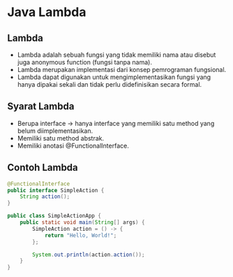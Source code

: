 # Java Lambda

## Lambda

- Lambda adalah sebuah fungsi yang tidak memiliki nama atau disebut juga anonymous function (fungsi tanpa nama).
- Lambda merupakan implementasi dari konsep pemrograman fungsional.
- Lambda dapat digunakan untuk mengimplementasikan fungsi yang hanya dipakai sekali dan tidak perlu didefinisikan secara formal.

## Syarat Lambda

- Berupa interface -> hanya interface yang memiliki satu method yang belum diimplementasikan.
- Memiliki satu method abstrak.
- Memiliki anotasi @FunctionalInterface.

## Contoh Lambda

```java
@FunctionalInterface
public interface SimpleAction {
    String action();
}
```

```java
public class SimpleActionApp {
    public static void main(String[] args) {
        SimpleAction action = () -> {
            return "Hello, World!";
        };

        System.out.println(action.action());
    }
}
```